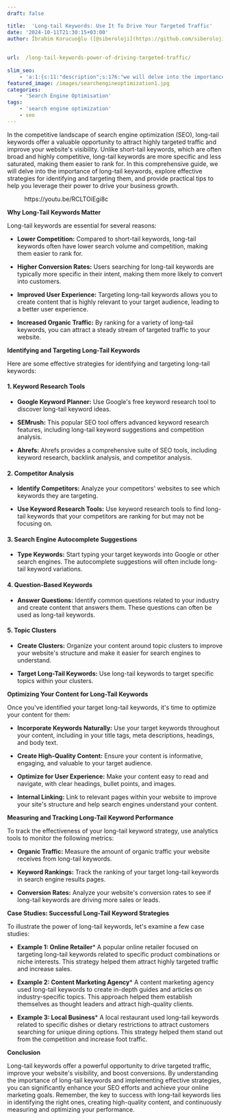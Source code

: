 ```yaml
---
draft: false

title:  'Long-tail Keywords: Use It To Drive Your Targeted Traffic'
date: '2024-10-11T21:30:15+03:00'
author: İbrahim Korucuoğlu ([@siberoloji](https://github.com/siberoloji))
 
 
url:  /long-tail-keywords-power-of-driving-targeted-traffic/
 
slim_seo:
    - 'a:1:{s:11:"description";s:176:"we will delve into the importance of long-tail keywords, explore effective strategies for identifying, provide practical tips to help you leverage their power to drive traffic.";}'
featured_image: /images/searchengineoptimization1.jpg
categories:
    - 'Search Engine Optimisation'
tags:
    - 'search engine optimization'
    - seo
---
```



In the competitive landscape of search engine optimization (SEO), long-tail keywords offer a valuable opportunity to attract highly targeted traffic and improve your website's visibility. Unlike short-tail keywords, which are often broad and highly competitive, long-tail keywords are more specific and less saturated, making them easier to rank for. In this comprehensive guide, we will delve into the importance of long-tail keywords, explore effective strategies for identifying and targeting them, and provide practical tips to help you leverage their power to drive your business growth.


<!-- wp:embed {"url":"https://youtu.be/RCLTOiEgi8c","type":"video","providerNameSlug":"youtube","responsive":true,"className":"wp-embed-aspect-16-9 wp-has-aspect-ratio"} -->
<figure class="wp-block-embed is-type-video is-provider-youtube wp-block-embed-youtube wp-embed-aspect-16-9 wp-has-aspect-ratio"><div class="wp-block-embed__wrapper">
https://youtu.be/RCLTOiEgi8c
</div></figure>
<!-- /wp:embed -->


**Why Long-Tail Keywords Matter**



Long-tail keywords are essential for several reasons:


* **Lower Competition:** Compared to short-tail keywords, long-tail keywords often have lower search volume and competition, making them easier to rank for.

* **Higher Conversion Rates:** Users searching for long-tail keywords are typically more specific in their intent, making them more likely to convert into customers.

* **Improved User Experience:** Targeting long-tail keywords allows you to create content that is highly relevant to your target audience, leading to a better user experience.

* **Increased Organic Traffic:** By ranking for a variety of long-tail keywords, you can attract a steady stream of targeted traffic to your website.




**Identifying and Targeting Long-Tail Keywords**



Here are some effective strategies for identifying and targeting long-tail keywords:


#### **1. Keyword Research Tools**


* **Google Keyword Planner:** Use Google's free keyword research tool to discover long-tail keyword ideas.

* **SEMrush:** This popular SEO tool offers advanced keyword research features, including long-tail keyword suggestions and competition analysis.

* **Ahrefs:** Ahrefs provides a comprehensive suite of SEO tools, including keyword research, backlink analysis, and competitor analysis.



#### **2. Competitor Analysis**


* **Identify Competitors:** Analyze your competitors' websites to see which keywords they are targeting.

* **Use Keyword Research Tools:** Use keyword research tools to find long-tail keywords that your competitors are ranking for but may not be focusing on.



#### **3. Search Engine Autocomplete Suggestions**


* **Type Keywords:** Start typing your target keywords into Google or other search engines. The autocomplete suggestions will often include long-tail keyword variations.



#### **4. Question-Based Keywords**


* **Answer Questions:** Identify common questions related to your industry and create content that answers them. These questions can often be used as long-tail keywords.



#### **5. Topic Clusters**


* **Create Clusters:** Organize your content around topic clusters to improve your website's structure and make it easier for search engines to understand.

* **Target Long-Tail Keywords:** Use long-tail keywords to target specific topics within your clusters.




**Optimizing Your Content for Long-Tail Keywords**



Once you've identified your target long-tail keywords, it's time to optimize your content for them:


* **Incorporate Keywords Naturally:** Use your target keywords throughout your content, including in your title tags, meta descriptions, headings, and body text.

* **Create High-Quality Content:** Ensure your content is informative, engaging, and valuable to your target audience.

* **Optimize for User Experience:** Make your content easy to read and navigate, with clear headings, bullet points, and images.

* **Internal Linking:** Link to relevant pages within your website to improve your site's structure and help search engines understand your content.




**Measuring and Tracking Long-Tail Keyword Performance**



To track the effectiveness of your long-tail keyword strategy, use analytics tools to monitor the following metrics:


* **Organic Traffic:** Measure the amount of organic traffic your website receives from long-tail keywords.

* **Keyword Rankings:** Track the ranking of your target long-tail keywords in search engine results pages.

* **Conversion Rates:** Analyze your website's conversion rates to see if long-tail keywords are driving more sales or leads.




**Case Studies: Successful Long-Tail Keyword Strategies**



To illustrate the power of long-tail keywords, let's examine a few case studies:


* **Example 1: Online Retailer*** A popular online retailer focused on targeting long-tail keywords related to specific product combinations or niche interests. This strategy helped them attract highly targeted traffic and increase sales.



* **Example 2: Content Marketing Agency*** A content marketing agency used long-tail keywords to create in-depth guides and articles on industry-specific topics. This approach helped them establish themselves as thought leaders and attract high-quality clients.



* **Example 3: Local Business*** A local restaurant used long-tail keywords related to specific dishes or dietary restrictions to attract customers searching for unique dining options. This strategy helped them stand out from the competition and increase foot traffic.






**Conclusion**



Long-tail keywords offer a powerful opportunity to drive targeted traffic, improve your website's visibility, and boost conversions. By understanding the importance of long-tail keywords and implementing effective strategies, you can significantly enhance your SEO efforts and achieve your online marketing goals. Remember, the key to success with long-tail keywords lies in identifying the right ones, creating high-quality content, and continuously measuring and optimizing your performance.
